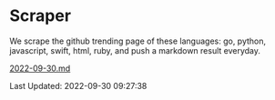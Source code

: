 # Scraper

We scrape the github trending page of these languages: go, python, javascript, swift, html, ruby, and push a markdown result everyday.

[2022-09-30.md](https://github.com/henson/Scraper/blob/master/2022-09-30.md)

Last Updated: 2022-09-30 09:27:38